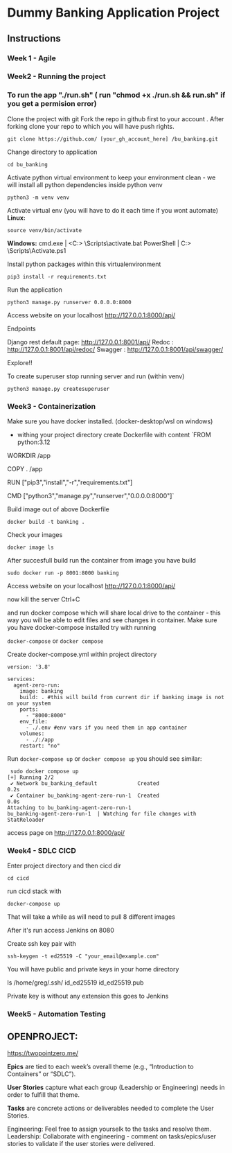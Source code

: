 # Dummy Banking Application Project

## Instructions 
### Week 1 - Agile
### Week2 - Running the project

### To run the app "./run.sh" ( run "chmod +x ./run.sh && run.sh" if you get a permision error)


Clone the project with git
Fork the repo in github first to your account .
After forking clone your repo to which you will have push rights.

`git clone https://github.com/ [your_gh_account_here] /bu_banking.git`

Change directory to application

`cd bu_banking`

Activate python virtual environment to keep your environment clean - we will install all python dependencies inside python venv

`python3 -m venv venv`


Activate virtual env (you will have to do it each time if you wont automate)
**Linux:**

`source venv/bin/activate`

**Windows:**
cmd.exe |  <C:\> <venv>\Scripts\activate.bat
PowerShell |  C:\> <venv>\Scripts\Activate.ps1

Install python packages within this virtualenvironment

`pip3 install -r requirements.txt`

Run the application

`python3 manage.py runserver 0.0.0.0:8000`

Access website on your localhost http://127.0.0.1:8000/api/

Endpoints

Django rest default page: http://127.0.0.1:8001/api/
Redoc : http://127.0.0.1:8001/api/redoc/
Swagger : http://127.0.0.1:8001/api/swagger/

Explore!!

To create superuser stop running server and run (within venv)

`python3 manage.py createsuperuser`

### Week3 - Containerization

Make sure you have docker installed. (docker-desktop/wsl on windows)

* withing your project directory create Dockerfile with content
`FROM python:3.12

WORKDIR /app

COPY . /app

RUN ["pip3","install","-r","requirements.txt"]

CMD ["python3","manage.py","runserver","0.0.0.0:8000"]`

Build image out of above Dockerfile

`docker build -t banking .`

Check your images

`docker image ls`

After succesfull build run the container from image you have build 

`sudo docker run -p 8001:8000 banking`

Access website on your localhost http://127.0.0.1:8000/api/

now kill the server Ctrl+C

and run docker compose which will share local drive to the container - this way you will be able to edit files and see changes in container.
Make sure you have docker-compose installed try with running 

`docker-compose` or `docker compose`

Create docker-compose.yml within project directory

```
version: '3.8'

services:
  agent-zero-run:
    image: banking
    build: . #this will build from current dir if banking image is not on your system
    ports:
      - "8000:8000"
    env_file:
      - ./.env #env vars if you need them in app container
    volumes:
      - ./:/app    
    restart: "no"

```

Run 
`docker-compose up` or `docker compose up`
 you should see similar:

```
 sudo docker compose up
[+] Running 2/2
 ✔ Network bu_banking_default             Created                                                                  0.2s
 ✔ Container bu_banking-agent-zero-run-1  Created                                                                  0.0s
Attaching to bu_banking-agent-zero-run-1
bu_banking-agent-zero-run-1  | Watching for file changes with StatReloader
```
access page on http://127.0.0.1:8000/api/


### Week4 - SDLC CICD

Enter project directory and then cicd dir

`cd cicd`

run cicd stack with 

`docker-compose up`

That will take a while as will need to pull 8 different images 

After it's run access Jenkins on 8080




Create ssh key pair with 

`ssh-keygen -t ed25519 -C "your_email@example.com"`

You will have public and private keys in your home directory

ls /home/greg/.ssh/
id_ed25519  id_ed25519.pub 

Private key is without any extension this goes to Jenkins

### Week5 - Automation Testing 

## OPENPROJECT:

https://twopointzero.me/

**Epics** are tied to each week’s overall theme (e.g., “Introduction to Containers” or “SDLC”).

**User Stories** capture what each group (Leadership or Engineering) needs in order to fulfill that theme.

**Tasks** are concrete actions or deliverables needed to complete the User Stories.

Engineering:
Feel free to assign yourselk to the tasks and resolve them.
Leadership: 
Collaborate with engineering - comment on tasks/epics/user stories to validate if the user stories were delivered.

